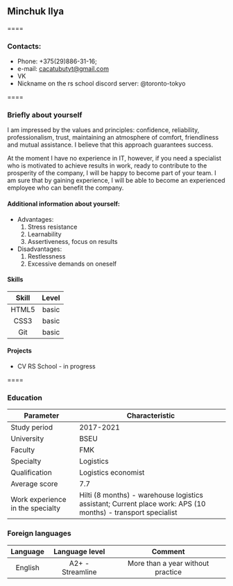 ## Minchuk Ilya
====
### Contacts:
* Phone: +375(29)886-31-16;
* e-mail: cacatubutyt@gmail.com
* VK
* Nickname on the rs school discord server: @toronto-tokyo

====
### Briefly about yourself


I am impressed by the values and principles: confidence, reliability, professionalism, trust, maintaining an atmosphere of comfort, friendliness and mutual assistance. I believe that this approach guarantees success.


At the moment I have no experience in IT, however, if you need a specialist who is motivated to achieve results in work, ready to contribute to the prosperity of the company, I will be happy to become part of your team. I am sure that by gaining experience, I will be able to become an experienced employee who can benefit the company.


#### Additional information about yourself:
* Advantages:
    1. Stress resistance
    2. Learnability
    3. Assertiveness, focus on results
*  Disadvantages:
    1. Restlessness
    2. Excessive demands on oneself


#### Skills
Skill | Level
:----:|:------:
HTML5 |basic
CSS3  |basic
Git   |basic


#### Projects
* CV RS School - in progress

====
### Education
Parameter    | Characteristic
-------------|-----------
Study period |2017-2021
University   |BSEU
Faculty      |FMK
Specialty    |Logistics
Qualification|Logistics economist
Average score|7.7
Work experience in the specialty|Hilti (8 months) - warehouse logistics assistant; Current place work: APS (10 months) - transport specialist


### Foreign languages
Language | Language level  | Comment
:-------:|:---------------:|:-------:
English  | A2+ - Streamline|More than a year without practice
